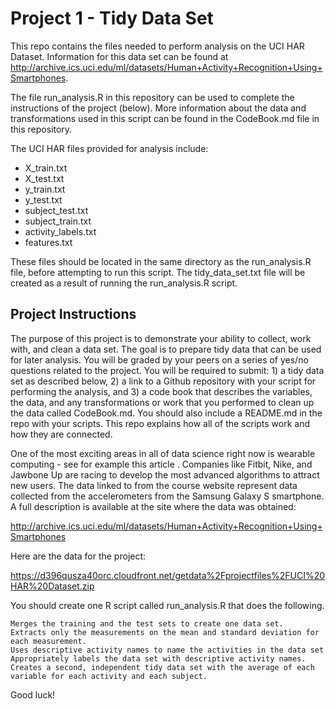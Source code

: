 Project 1 - Tidy Data Set
=====================

This repo contains the files needed to perform analysis on the UCI HAR Dataset.  Information for this data set can be found at http://archive.ics.uci.edu/ml/datasets/Human+Activity+Recognition+Using+Smartphones.

The file run_analysis.R in this repository can be used to complete the instructions of the project (below).  More information about the data and transformations used in this script can be found in the CodeBook.md file in this repository. 

The UCI HAR files provided for analysis include:
* X_train.txt
* X_test.txt
* y_train.txt
* y_test.txt
* subject_test.txt
* subject_train.txt
* activity_labels.txt
* features.txt

These files should be located in the same directory as the run_analysis.R file, before attempting to run this script.  The tidy_data_set.txt file will be created as a result of running the run_analysis.R script.   

Project Instructions
----------------------------
The purpose of this project is to demonstrate your ability to collect, work with, and clean a data set. The goal is to prepare tidy data that can be used for later analysis. You will be graded by your peers on a series of yes/no questions related to the project. You will be required to submit: 1) a tidy data set as described below, 2) a link to a Github repository with your script for performing the analysis, and 3) a code book that describes the variables, the data, and any transformations or work that you performed to clean up the data called CodeBook.md. You should also include a README.md in the repo with your scripts. This repo explains how all of the scripts work and how they are connected. 

One of the most exciting areas in all of data science right now is wearable computing - see for example this article . Companies like Fitbit, Nike, and Jawbone Up are racing to develop the most advanced algorithms to attract new users. The data linked to from the course website represent data collected from the accelerometers from the Samsung Galaxy S smartphone. A full description is available at the site where the data was obtained:

http://archive.ics.uci.edu/ml/datasets/Human+Activity+Recognition+Using+Smartphones

Here are the data for the project:

https://d396qusza40orc.cloudfront.net/getdata%2Fprojectfiles%2FUCI%20HAR%20Dataset.zip

 You should create one R script called run_analysis.R that does the following. 

    Merges the training and the test sets to create one data set.
    Extracts only the measurements on the mean and standard deviation for each measurement. 
    Uses descriptive activity names to name the activities in the data set
    Appropriately labels the data set with descriptive activity names. 
    Creates a second, independent tidy data set with the average of each variable for each activity and each subject. 

Good luck!

